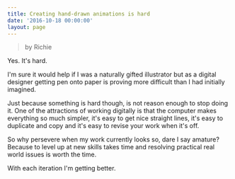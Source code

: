 ```yaml
---
title: Creating hand-drawn animations is hard
date: '2016-10-18 00:00:00'
layout: page
---
```

> by Richie

Yes. It's hard.

I'm sure it would help if I was a naturally gifted illustrator but as a digital designer getting pen onto paper is proving more difficult than I had initially imagined.

Just because something is hard though, is not reason enough to stop doing it. 
One of the attractions of working digitally is that the computer makes everything so much simpler, it's easy to get nice straight lines, it's easy to duplicate and copy and it's easy to revise your work when it's off.

So why persevere when my work currently looks so, dare I say amature? 
Because to level up at new skills takes time and resolving practical real world issues is worth the time. 

With each iteration I'm getting better.